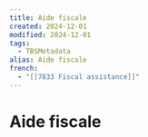 ```yaml
---
title: Aide fiscale
created: 2024-12-01
modified: 2024-12-01
tags:
  - TBSMetadata
alias: Aide fiscale
french:
  - "[[7833 Fiscal assistance]]"
---
```

# Aide fiscale
